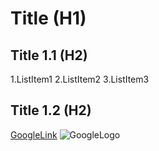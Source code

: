 # Title (H1)
## Title 1.1 (H2)

1.ListItem1
2.ListItem2
3.ListItem3

## Title 1.2 (H2)

[GoogleLink](https://www.google.com/)
![GoogleLogo](http://expresswriters.com/wp-content/uploads/2015/09/google-new-logo-450x450.jpg)